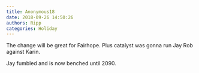 ```yaml
---
title: Anonymous18
date: 2018-09-26 14:50:26
authors: Ripp
categories: Holiday
---
```


 The change will be great for Fairhope. Plus catalyst was gonna run Jay Rob against Karin.

Jay fumbled and is now benched until 2090.